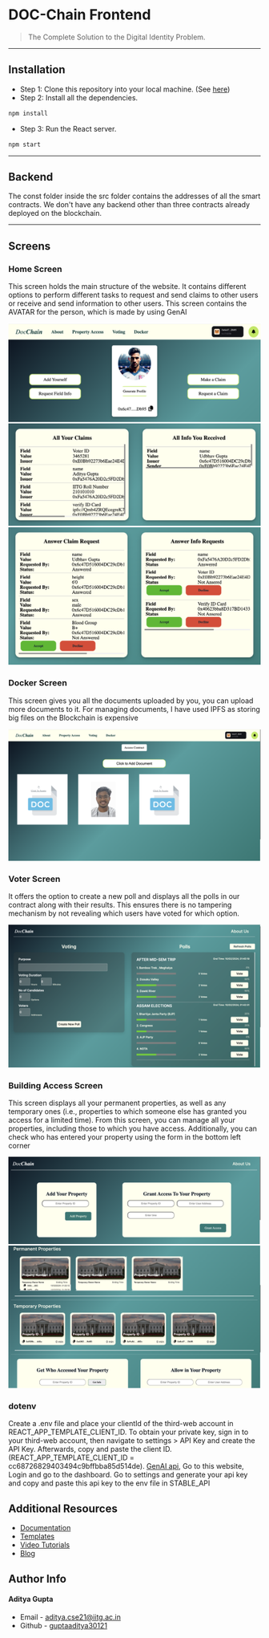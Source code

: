 # DOC-Chain Frontend
>The Complete Solution to the Digital Identity Problem. 

---

## Installation

- Step 1: Clone this repository into your local machine. (See [here](https://docs.github.com/en/repositories/creating-and-managing-repositories/cloning-a-repository))
- Step 2: Install all the dependencies. 
```bash
npm install
```
- Step 3: Run the React server.
```bash
npm start
```
---

## Backend
The const folder inside the src folder contains the addresses of all the smart contracts. We don't have any backend other than three contracts already deployed on the blockchain.

---

## Screens

### Home Screen
This screen holds the main structure of the website. It contains different options to perform different tasks to request and send claims to other users or receive and send information to other users. This screen contains the AVATAR for the person, which is made by using GenAI

![Home1](https://github.com/guptaaditya30121/thirdweb-app/blob/master/img/Home1.png)
![Home2](https://github.com/guptaaditya30121/thirdweb-app/blob/master/img/Home2.png)
![Home3](https://github.com/guptaaditya30121/thirdweb-app/blob/master/img/Home3.png)



### Docker Screen
This screen gives you all the documents uploaded by you, you can upload more documents to it. For managing documents, I have used IPFS as storing big files on the Blockchain is expensive

![ipfs1](https://github.com/guptaaditya30121/thirdweb-app/blob/master/img/ipfs1.png)


### Voter Screen
It offers the option to create a new poll and displays all the polls in our contract along with their results. This ensures there is no tampering mechanism by not revealing which users have voted for which option.

![Voting1](https://github.com/guptaaditya30121/thirdweb-app/blob/master/img/Voting1.png)


### Building Access Screen
This screen displays all your permanent properties, as well as any temporary ones (i.e., properties to which someone else has granted you access for a limited time). From this screen, you can manage all your properties, including those to which you have access. Additionally, you can check who has entered your property using the form in the bottom left corner 

![Property1](https://github.com/guptaaditya30121/thirdweb-app/blob/master/img/Property1.png)
![Property2](https://github.com/guptaaditya30121/thirdweb-app/blob/master/img/Property2.png)


### dotenv
Create a .env file and place your clientId of the third-web account in REACT_APP_TEMPLATE_CLIENT_ID. To obtain your private key, sign in to your third-web account, then navigate to settings > API Key and create the API Key. Afterwards, copy and paste the client ID.
(REACT_APP_TEMPLATE_CLIENT_ID = cc68726829403494c9bffbba85d514de).
[GenAI api](https://stablediffusionapi.com/), Go to this website, Login and go to the dashboard. Go to settings and generate your api key
and copy and paste this api key to the env file in STABLE_API


## Additional Resources

- [Documentation](https://portal.thirdweb.com)
- [Templates](https://thirdweb.com/templates)
- [Video Tutorials](https://youtube.com/thirdweb_)
- [Blog](https://blog.thirdweb.com)

## Author Info

#### Aditya Gupta

- Email - [aditya.cse21@iitg.ac.in](mailto:aditya.cse21@iitg.ac.in)
- Github - [guptaaditya30121](https://github.com/guptaaditya30121)
<!---->
